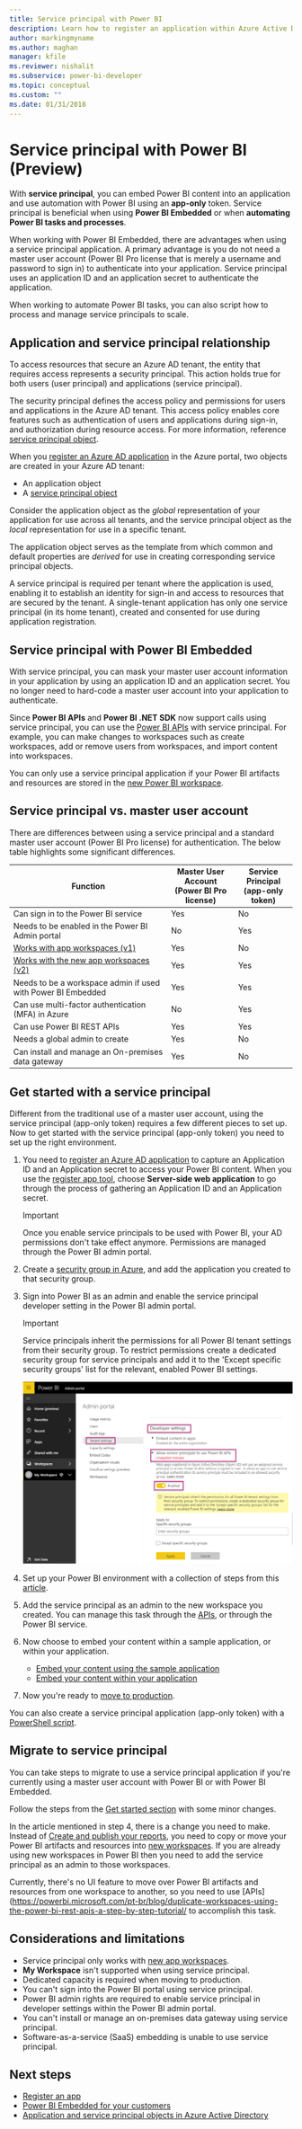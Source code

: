 ```yaml
---
title: Service principal with Power BI
description: Learn how to register an application within Azure Active Directory using service principal for use with embedding Power BI content.
author: markingmyname
ms.author: maghan
manager: kfile
ms.reviewer: nishalit
ms.subservice: power-bi-developer
ms.topic: conceptual
ms.custom: ""
ms.date: 01/31/2018
---
```


# Service principal with Power BI (Preview)

With **service principal**, you can embed Power BI content into an application and use automation with Power BI using an **app-only** token. Service principal is beneficial when using **Power BI Embedded** or when **automating Power BI tasks and processes**.

When working with Power BI Embedded, there are advantages when using a service principal application.  A primary advantage is you do not need a master user account (Power BI Pro license that is merely a username and password to sign in) to authenticate into your application. Service principal uses an application ID and an application secret to authenticate the application.

When working to automate Power BI tasks, you can also script how to process and manage service principals to scale.

## Application and service principal relationship

To access resources that secure an Azure AD tenant, the entity that requires access represents a security principal. This action holds true for both users (user principal) and applications (service principal).

The security principal defines the access policy and permissions for users and applications in the Azure AD tenant. This access policy enables core features such as authentication of users and applications during sign-in, and authorization during resource access. For more information, reference [service principal object](https://docs.microsoft.com/azure/active-directory/develop/app-objects-and-service-principals#service-principal-object).

When you [register an Azure AD application](register-app.md) in the Azure portal, two objects are created in your Azure AD tenant:

* An application object
* A [service principal object]((https://docs.microsoft.com/azure/active-directory/develop/app-objects-and-service-principals#service-principal-object))

Consider the application object as the *global* representation of your application for use across all tenants, and the service principal object as the *local* representation for use in a specific tenant.

The application object serves as the template from which common and default properties are *derived* for use in creating corresponding service principal objects.

A service principal is required per tenant where the application is used, enabling it to establish an identity for sign-in and access to resources that are secured by the tenant. A single-tenant application has only one service principal (in its home tenant), created and consented for use during application registration.

## Service principal with Power BI Embedded

With service principal, you can mask your master user account information in your application by using an application ID and an application secret. You no longer need to hard-code a master user account into your application to authenticate.

Since **Power BI APIs** and **Power BI .NET SDK** now support calls using service principal, you can use the [Power BI APIs](https://docs.microsoft.com/rest/api/power-bi/) with service principal. For example, you can make changes to workspaces such as create workspaces, add or remove users from workspaces, and import content into workspaces.

You can only use a service principal application if your Power BI artifacts and resources are stored in the [new Power BI workspace](../service-create-the-new-workspaces.md).

## Service principal vs. master user account

There are differences between using a service principal and a standard master user account (Power BI Pro license) for authentication. The below table highlights some significant differences.

| Function | Master User Account </br> (Power BI Pro license) | Service Principal </br> (app-only token) |
|------------------------------------------------------|---------------------|-------------------|
| Can sign in to the Power BI service  | Yes | No |
| Needs to be enabled in the Power BI Admin portal | No | Yes |
| [Works with app workspaces (v1)](../service-create-workspaces.md) | Yes | No |
| [Works with the new app workspaces (v2)](../service-create-the-new-workspaces.md) | Yes | Yes |
| Needs to be a workspace admin if used with Power BI Embedded | Yes | Yes |
| Can use multi-factor authentication (MFA) in Azure | No | Yes |
| Can use Power BI REST APIs | Yes | Yes |
| Needs a global admin to create | Yes | No |
| Can install and manage an On-premises data gateway | Yes | No |

## Get started with a service principal

Different from the traditional use of a master user account, using the service principal (app-only token) requires a few different pieces to set up. Now to get started with the service principal (app-only token) you need to set up the right environment.

1. You need to [register an Azure AD application](register-app.md) to capture an Application ID and an Application secret to access your Power BI content.  When you use the [register app tool](https://dev.powerbi.com/apps), choose **Server-side web application** to go through the process of gathering an Application ID and an Application secret.

   > [!Important]
   > Once you enable service principals to be used with Power BI, your AD permissions don't take effect anymore. Permissions are managed through the Power BI admin portal.

2. Create a [security group in Azure](https://docs.microsoft.com/azure/virtual-network/security-overview), and add the application you created to that security group.

3. Sign into Power BI as an admin and enable the service principal developer setting in the Power BI admin portal.

   > [!Important]
   > Service principals inherit the permissions for all Power BI tenant settings from their security group. To restrict permissions create a dedicated security group for service principals and add it to the 'Except specific security groups' list for the relevant, enabled Power BI settings.

    ![Admin portal](media/embed-service-principal/admin-portal.png)

4. Set up your Power BI environment with a collection of steps from this [article](embed-sample-for-customers.md#set-up-your-power-bi-environment).

5. Add the service principal as an admin to the new workspace you created. You can manage this task through the [APIs](https://docs.microsoft.com/rest/api/power-bi/groups/addgroupuser), or through the Power BI service.

6. Now choose to embed your content within a sample application, or within your application.

    * [Embed your content using the sample application](embed-sample-for-customers.md#embed-your-content-using-the-sample-application)
    * [Embed your content within your application](embed-sample-for-customers.md#embed-your-content-within-your-application)

7. Now you're ready to [move to production](embed-sample-for-customers.md#move-to-production).

You can also create a service principal application (app-only token) with a [PowerShell script](https://docs.microsoft.com/powershell/azure/create-azure-service-principal-azureps?view=azps-1.1.0).

## Migrate to service principal

You can take steps to migrate to use a service principal application if you're currently using a master user account with Power BI or with Power BI Embedded.

Follow the steps from the [Get started section](#get-started-with-service-principal) with some minor changes.

In the article mentioned in step 4, there is a change you need to make. Instead of [Create and publish your reports](embed-sample-for-customers.md#create-and-publish-your-reports), you need to copy or move your Power BI artifacts and resources into [new workspaces](../service-create-the-new-workspaces.md). If you are already using new workspaces in Power BI then you need to add the service principal as an admin to those workspaces.

Currently, there's no UI feature to move over Power BI artifacts and resources from one workspace to another, so you need to use [APIs](https://powerbi.microsoft.com/pt-br/blog/duplicate-workspaces-using-the-power-bi-rest-apis-a-step-by-step-tutorial/ to accomplish this task.

## Considerations and limitations

* Service principal only works with [new app workspaces](../service-create-the-new-workspaces.md).
* **My Workspace** isn't supported when using service principal.
* Dedicated capacity is required when moving to production.
* You can't sign into the Power BI portal using service principal.
* Power BI admin rights are required to enable service principal in developer settings within the Power BI admin portal.
* You can't install or manage an on-premises data gateway using service principal.
* Software-as-a-service (SaaS) embedding is unable to use service principal.

## Next steps

* [Register an app](register-app.md)
* [Power BI Embedded for your customers](embed-sample-for-customers.md)
* [Application and service principal objects in Azure Active Directory](https://docs.microsoft.com/azure/active-directory/develop/app-objects-and-service-principals)
